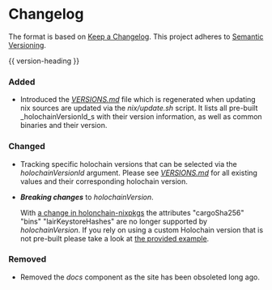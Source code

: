 # Changelog
The format is based on [Keep a Changelog](https://keepachangelog.com/en/1.0.0/).
This project adheres to [Semantic Versioning](https://semver.org/spec/v2.0.0.html).

{{ version-heading }}

### Added

* Introduced the _[VERSIONS.md](./VERSIONS.md)_ file which is regenerated when updating nix sources are updated via the _nix/update.sh_ script.
  It lists all pre-built _holochainVersionId_s with their version information, as well as common binaries and their version.

### Changed

* Tracking specific holochain versions that can be selected via the _holochainVersionId_ argument. Please see _[VERSIONS.md](./VERSIONS.md)_ for all existing values and their corresponding holochain version.

* ***Breaking changes*** to _holochainVersion_.

  With [a change in holonchain-nixpkgs](https://github.com/holochain/holochain-nixpkgs/pull/17) the attributes "cargoSha256" "bins" "lairKeystoreHashes" are no longer supported by _holochainVersion_.
  If you rely on using a custom Holochain version that is not pre-built please take a look at [the provided example](./examples/custom-holochain/).

### Removed

* Removed the _docs_ component as the site has been obsoleted long ago.
